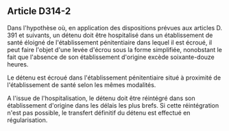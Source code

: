 Article D314-2
----
Dans l'hypothèse où, en application des dispositions prévues aux articles D. 391
et suivants, un détenu doit être hospitalisé dans un établissement de santé
éloigné de l'établissement pénitentiaire dans lequel il est écroué, il peut
faire l'objet d'une levée d'écrou sous la forme simplifiée, nonobstant le fait
que l'absence de son établissement d'origine excède soixante-douze heures.

Le détenu est écroué dans l'établissement pénitentiaire situé à proximité de
l'établissement de santé selon les mêmes modalités.

A l'issue de l'hospitalisation, le détenu doit être réintégré dans son
établissement d'origine dans les délais les plus brefs. Si cette réintégration
n'est pas possible, le transfert définitif du détenu est effectué en
régularisation.
